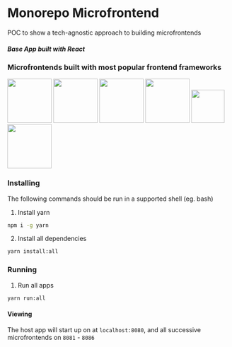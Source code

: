 # Monorepo Microfrontend

POC to show a tech-agnostic approach to building microfrontends

##### Base App built with React

### Microfrontends built with most popular frontend frameworks

<p float="left">
  <img src="https://angular.io/assets/images/logos/angular/angular.svg" width="100" />
  <img src="https://preactjs.com/assets/app-icon.png" width="100" /> 
  <img src="https://upload.wikimedia.org/wikipedia/commons/thumb/a/a7/React-icon.svg/1200px-React-icon.svg.png" width="100" />
	<img src="https://www.solidjs.com/assets/logo-123b04bc.svg" width='100' />
	<img src='https://upload.wikimedia.org/wikipedia/commons/thumb/1/1b/Svelte_Logo.svg/1200px-Svelte_Logo.svg.png' width='75' />
	<img src='https://upload.wikimedia.org/wikipedia/commons/thumb/9/95/Vue.js_Logo_2.svg/1184px-Vue.js_Logo_2.svg.png' width='100' />
</p>

### Installing

The following commands should be run in a supported shell (eg. bash)

1. Install yarn

```sh
npm i -g yarn
```

2. Install all dependencies

```sh
yarn install:all
```

### Running

1. Run all apps

```sh
yarn run:all
```

#### Viewing

The host app will start up on at `localhost:8080`, and all successive microfrontends on `8081` - `8086`
